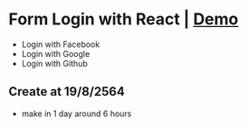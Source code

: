 # Form Login with React | [Demo](https://beamkungzmark.github.io/React_Firebaselogin)

-   Login with Facebook
-   Login with Google
-   Login with Github

## Create at 19/8/2564

-   make in 1 day around 6 hours
